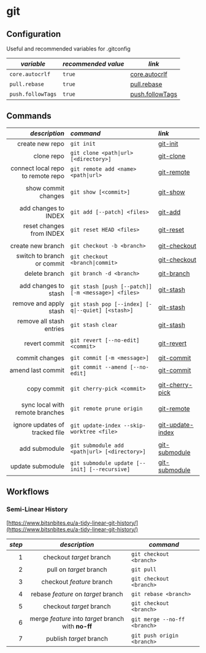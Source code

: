 # git

## Configuration
Useful and recommended variables for .gitconfig

| *variable* | *recommended value* | *link* |
| ---------- | ------- | ------ |
`core.autocrlf` | `true` | [core.autocrlf](https://git-scm.com/docs/git-config#Documentation/git-config.txt-coreautocrlf)
`pull.rebase` | `true` | [pull.rebase](https://git-scm.com/docs/git-config#Documentation/git-config.txt-pullrebase)
`push.followTags` | `true` | [push.followTags](https://git-scm.com/docs/git-config#Documentation/git-config.txt-pushfollowTags)

## Commands
| *description* | *command* | *link* |
| -------------:|:--------- |:------ |
create new repo | `git init` | [git-init](https://git-scm.com/docs/git-init)
clone repo | `git clone <path\|url> [<directory>]` | [git-clone](https://git-scm.com/docs/git-clone)
connect local repo to remote repo | `git remote add <name> <path\|url>` | [git-remote](https://git-scm.com/docs/git-remote)
 | | 
show commit changes | `git show [<commit>]` | [git-show](https://git-scm.com/docs/git-show)
 | |
add changes to INDEX | `git add [--patch] <files>` | [git-add](https://git-scm.com/docs/git-add)
reset changes from INDEX | `git reset HEAD <files>` | [git-reset](https://git-scm.com/docs/git-reset)
 | | 
create new branch | `git checkout -b <branch>` | [git-checkout](https://git-scm.com/docs/git-checkout)
switch to branch or commit | `git checkout <branch\|commit>` | [git-checkout](https://git-scm.com/docs/git-checkout)
delete branch | `git branch -d <branch>` | [git-branch](https://git-scm.com/docs/git-branch)
 | | 
add changes to stash | `git stash [push [--patch]] [-m <message>] <files>` | [git-stash](https://git-scm.com/docs/git-stash)
remove and apply stash | `git stash pop [--index] [-q\|--quiet] [<stash>]` | [git-stash](https://git-scm.com/docs/git-stash)
remove all stash entries | `git stash clear ` | [git-stash](https://git-scm.com/docs/git-stash)
 | | 
revert commit | `git revert [--no-edit] <commit>` | [git-revert](https://git-scm.com/docs/git-revert)
 | | 
commit changes | `git commit [-m <message>] ` | [git-commit](https://git-scm.com/docs/git-commit)
amend last commit | `git commit --amend [--no-edit]` | [git-commit](https://git-scm.com/docs/git-commit)
 | | 
copy commit | `git cherry-pick <commit>` | [git-cherry-pick](https://git-scm.com/docs/git-cherry-pick)
 | | 
sync local with remote branches | `git remote prune origin` | [git-remote](https://git-scm.com/docs/git-remote)
 | | 
ignore updates of tracked file | `git update-index --skip-worktree <file>` | [git-update-index](https://www.git-scm.com/docs/git-update-index)
 | |
add submodule | `git submodule add <path\|url> [<directory>]` | [git-submodule](https://git-scm.com/docs/git-submodule)
update submodule | `git submodule update [--init] [--recursive]` | [git-submodule](https://git-scm.com/docs/git-submodule)


## Workflows

### Semi-Linear History
[https://www.bitsnbites.eu/a-tidy-linear-git-history/](https://www.bitsnbites.eu/a-tidy-linear-git-history/)

| *step* | *description* | *command* |
| ------:|:-------------:| --------- |
1 | checkout *target* branch | `git checkout <branch>`
2 | pull on *target* branch | `git pull`
3 | checkout *feature* branch | `git checkout <branch>`
4 | rebase *feature* on *target* branch | `git rebase <branch>`
5 | checkout *target* branch | `git checkout <branch>`
6 | merge *feature* into *target* branch with **no-ff** | `git merge --no-ff <branch>`
7 | publish *target* branch | `git push origin <branch>`
